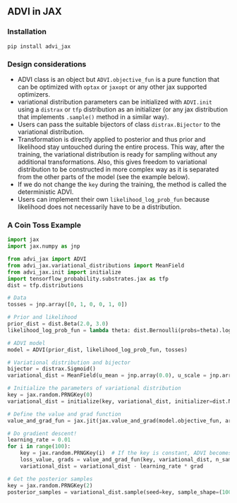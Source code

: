 ## ADVI in JAX

### Installation

```
pip install advi_jax
```

### Design considerations

* ADVI class is an object but `ADVI.objective_fun` is a pure function that can be optimized with `optax` or `jaxopt` or any other jax supported optimizers.
* variational distribution parameters can be initialized with `ADVI.init` using a `distrax` or `tfp` distribution as an initializer (or any jax distribution that implements `.sample()` method in a similar way).
* Users can pass the suitable bijectors of class `distrax.Bijector` to the variational distribution.
* Transformation is directly applied to posterior and thus prior and likelihood stay untouched during the entire process. This way, after the training, the variational distribution is ready for sampling without any additional transformations. Also, this gives freedom to variational distribution to be constructed in more complex way as it is separated from the other parts of the model (see the example below).
* If we do not change the `key` during the training, the method is called the deterministic ADVI.
* Users can implement their own `likelihood_log_prob_fun` because likelihood does not necessarily have to be a 
distribution.

### A Coin Toss Example

```py
import jax
import jax.numpy as jnp

from advi_jax import ADVI
from advi_jax.variational_distributions import MeanField
from advi_jax.init import initialize
import tensorflow_probability.substrates.jax as tfp
dist = tfp.distributions

# Data
tosses = jnp.array([0, 1, 0, 0, 1, 0])

# Prior and likelihood
prior_dist = dist.Beta(2.0, 3.0)
likelihood_log_prob_fun = lambda theta: dist.Bernoulli(probs=theta).log_prob(tosses).sum()

# ADVI model
model = ADVI(prior_dist, likelihood_log_prob_fun, tosses)

# Variational distribution and bijector
bijector = distrax.Sigmoid()
variational_dist = MeanField(u_mean = jnp.array(0.0), u_scale = jnp.array(0.0), bijector = bijector)

# Initialize the parameters of variational distribution
key = jax.random.PRNGKey(0)
variational_dist = initialize(key, variational_dist, initializer=dist.Normal(0.0, 1.0))

# Define the value and grad function
value_and_grad_fun = jax.jit(jax.value_and_grad(model.objective_fun, argnums=1), static_argnums=2)

# Do gradient descent!
learning_rate = 0.01
for i in range(100):
    key = jax.random.PRNGKey(i)  # If the key is constant, ADVI becomes deterministic ADVI
    loss_value, grads = value_and_grad_fun(key, variational_dist, n_samples=10)
    variational_dist = variational_dist - learning_rate * grad

# Get the posterior samples
key = jax.random.PRNGKey(2)
posterior_samples = variational_dist.sample(seed=key, sample_shape=(100,))
```
